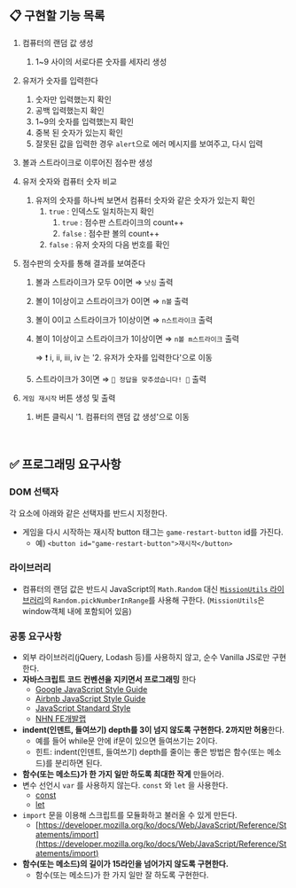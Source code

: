 ## 📋 구현할 기능 목록
1. 컴퓨터의 랜덤 값 생성
  
    1. 1~9 사이의 서로다른 숫자를 세자리 생성
    
2. 유저가 숫자를 입력한다
    1. 숫자만 입력했는지 확인 
    2. 공백 입력했는지 확인
    3. 1~9의 숫자를 입력했는지 확인
    4. 중복 된 숫자가 있는지 확인
    5. 잘못된 값을 입력한 경우 `alert`으로 에러 메시지를 보여주고, 다시 입력
    
3. 볼과 스트라이크로 이루어진 점수판 생성

4. 유저 숫자와 컴퓨터 숫자 비교
    1. 유저의 숫자를 하나씩 보면서  컴퓨터 숫자와 같은 숫자가 있는지 확인
        1. `true` : 인덱스도 일치하는지 확인
            1. `true` : 점수판 스트라이크의 count++
            2. `false` : 점수판 볼의 count++
        2. `false` : 유저 숫자의 다음 번호를 확인
    
5. 점수판의 숫자를 통해 결과를 보여준다
    1. 볼과 스트라이크가 모두 0이면 ⇒ `낫싱` 출력
    2. 볼이 1이상이고 스트라이크가 0이면 ⇒ `n볼` 출력
    3. 볼이 0이고 스트라이크가 1이상이면 ⇒ `n스트라이크` 출력
    4. 볼이 1이상이고 스트라이크가 1이상이면 ⇒ `n볼 m스트라이크` 출력
      
        ⇒ ❗️ i, ii, iii, iv 는 '2. 유저가 숫자를 입력한다'으로 이동
        
    5. 스트라이크가 3이면 ⇒ `🎉 정답을 맞추셨습니다! 🎉` 출력
    
6. `게임 재시작` 버튼 생성 및 출력
  
    1. 버튼 클릭시 '1. 컴퓨터의 랜덤 값 생성'으로 이동
    

<br>

## ✅ 프로그래밍 요구사항
### DOM 선택자
각 요소에 아래와 같은 선택자를 반드시 지정한다.

- 게임을 다시 시작하는 재시작 button 태그는 `game-restart-button` id를 가진다.
  - 예) `<button id="game-restart-button">재시작</button>`

### 라이브러리
- 컴퓨터의 랜덤 값은 반드시 JavaScript의 `Math.Random` 대신 [`MissionUtils` 라이브러리](https://github.com/woowacourse-projects/javascript-mission-utils#mission-utils)의 `Random.pickNumberInRange`를 사용해 구한다. (`MissionUtils`은 window객체 내에 포함되어 있음)

### 공통 요구사항

- 외부 라이브러리(jQuery, Lodash 등)를 사용하지 않고, 순수 Vanilla JS로만 구현한다.
- **자바스크립트 코드 컨벤션을 지키면서 프로그래밍** 한다
  - [Google JavaScript Style Guide](https://google.github.io/styleguide/jsguide.html)
  - [Airbnb JavaScript Style Guide](https://github.com/airbnb/javascript)
  - [JavaScript Standard Style](https://standardjs.com)
  - [NHN FE개발랩](https://ui.toast.com/fe-guide/ko_CODING-CONVENTION)
- **indent(인덴트, 들여쓰기) depth를 3이 넘지 않도록 구현한다. 2까지만 허용**한다.
  - 예를 들어 while문 안에 if문이 있으면 들여쓰기는 2이다.
  - 힌트: indent(인덴트, 들여쓰기) depth를 줄이는 좋은 방법은 함수(또는 메소드)를 분리하면 된다.
- **함수(또는 메소드)가 한 가지 일만 하도록 최대한 작게** 만들어라.
- 변수 선언시 `var` 를 사용하지 않는다. `const` 와 `let` 을 사용한다.
  - [const](https://developer.mozilla.org/ko/docs/Web/JavaScript/Reference/Statements/const)
  - [let](https://developer.mozilla.org/ko/docs/Web/JavaScript/Reference/Statements/let)
- `import` 문을 이용해 스크립트를 모듈화하고 불러올 수 있게 만든다.
  - [https://developer.mozilla.org/ko/docs/Web/JavaScript/Reference/Statements/import](https://developer.mozilla.org/ko/docs/Web/JavaScript/Reference/Statements/import)
- **함수(또는 메소드)의 길이가 15라인을 넘어가지 않도록 구현한다.**
  - 함수(또는 메소드)가 한 가지 일만 잘 하도록 구현한다.

<br>